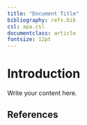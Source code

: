 ```yaml
---
title: "Document Title"
bibliography: refs.bib
csl: apa.csl
documentclass: article
fontsize: 12pt
---
```


# Introduction

Write your content here.

## References